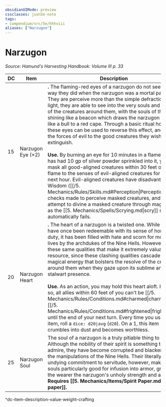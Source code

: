```yaml
---
obsidianUIMode: preview
cssclasses: json5e-note
tags:
- compendium/src/5e/hhhviii
aliases: ["Narzugon"]
---
```

# Narzugon
*Source: Hamund's Harvesting Handbook: Volume III p. 33* 

| DC | Item | Description | Value | Weight | Crafting |
|----|------|-------------|-------|--------|----------|
| 15 | Narzugon Eye (×2) | **.** The flaming-red eyes of a narzugon do not see the way they did when the narzugon was a mortal paladin. They are perceive more than the simple defraction of light, they are able to see into the very souls and hearts of the creatures around them, with the souls of the good shining like a beacon which draws the narzugon to them like a bull to a red cape. Through a basic ritual however, these eyes can be used to reverse this effect, and blind the forces of evil to the good creatures they wish to extinguish.<br /><br />**Use.** By burning an eye for 10 minutes in a flame that has had 10 gp of silver powder sprinkled into it, you mask all good-aligned creatures within 30 feet of the flame to the senses of evil-aligned creatures for the next hour. Evil-aligned creatures have disadvantage on Wisdom ([[/5. Mechanics/Rules/Skills.md#Perception\|Perception]]) checks made to perceive masked creatures, and any attempt to divine a masked creature through magic such as the [[5. Mechanics/Spells/Scrying.md\|scry]] spell automatically fails. | 100 gp | 1 lb | — |
| 20 | Narzugon Heart | **.** The heart of a narzugon is a twisted one. While it may have once been redeemable with its sense of honor and duty, it has been filled with hate and scorn for mortal lives by the archdukes of the Nine Hells. However, it is these same qualities that make it extremely valuable as a resource, since these clashing qualities cascade into a magical energy that bolsters the resolve of the creatures around them when they gaze upon its sublime and stalwart presence.<br /><br />**Use.** As an action, you may hold this heart aloft. If you do so, all allies within 60 feet of you can't be [[/5. Mechanics/Rules/Conditions.md#charmed\|charmed]] or [[/5. Mechanics/Rules/Conditions.md#frightened\|frightened]] until the end of your next turn. Every time you use this item, roll a `dice: d20\|avg` (`d20`). On a 1, this item crumbles into dust and becomes worthless. | 780 gp | 3 lb | — |
| 25 | Narzugon Soul | The soul of a narzugon is a truly pitiable thing to behold. Although the nobility of their spirit is something to admire, they have become corrupted and blackened by the manipulations of the Nine Hells. Their literally undying commitment to servitude, however, makes their souls particularly good for infusion into armor, granting the wearer the narzugon's unholy strength and abilities. **Requires [[5. Mechanics/Items/Spirit Paper.md\|spirit paper]].** | 2,250 gp | 1 lb | [[5. Mechanics/Items/Plate Of The Black Rider.md\|Plate of the Black Rider]] |
^dc-item-description-value-weight-crafting